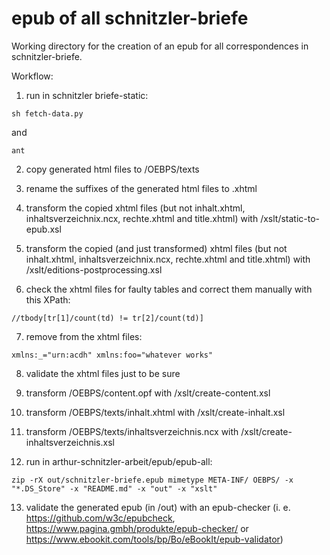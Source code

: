# epub of all schnitzler-briefe

Working directory for the creation of an epub for all correspondences in schnitzler-briefe.

Workflow: 

1) run in schnitzler briefe-static:
```
sh fetch-data.py
```

and 

```
ant
```

2) copy generated html files to /OEBPS/texts

3) rename the suffixes of the generated html files to .xhtml

4) transform the copied xhtml files (but not inhalt.xhtml, inhaltsverzeichnix.ncx, rechte.xhtml and title.xhtml) with /xslt/static-to-epub.xsl

5) transform the copied (and just transformed) xhtml files (but not inhalt.xhtml, inhaltsverzeichnix.ncx, rechte.xhtml and title.xhtml) with /xslt/editions-postprocessing.xsl

6) check the xhtml files for faulty tables and correct them manually with this XPath:

```
//tbody[tr[1]/count(td) != tr[2]/count(td)]
```

7) remove from the xhtml files:

```
xmlns:_="urn:acdh" xmlns:foo="whatever works"
```

8) validate the xhtml files just to be sure

9) transform /OEBPS/content.opf with /xslt/create-content.xsl

10) transform /OEBPS/texts/inhalt.xhtml with /xslt/create-inhalt.xsl

11) transform /OEBPS/texts/inhaltsverzeichnis.ncx with /xslt/create-inhaltsverzeichnis.xsl

12) run in arthur-schnitzler-arbeit/epub/epub-all:

```
zip -rX out/schnitzler-briefe.epub mimetype META-INF/ OEBPS/ -x "*.DS_Store" -x "README.md" -x "out" -x "xslt"
```

13) validate the generated epub (in /out) with an epub-checker (i. e. https://github.com/w3c/epubcheck, https://www.pagina.gmbh/produkte/epub-checker/ or https://www.ebookit.com/tools/bp/Bo/eBookIt/epub-validator)
